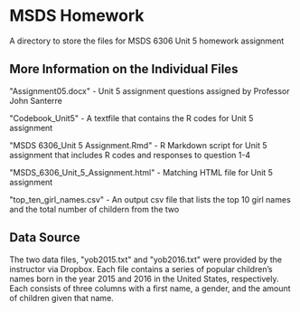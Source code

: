 # MSDS Homework
A directory to store the files for MSDS 6306 Unit 5 homework assignment


## More Information on the Individual Files

"Assignment05.docx" - Unit 5 assignment questions assigned by Professor John Santerre

"Codebook_Unit5" - A textfile that contains the R codes for Unit 5 assignment

"MSDS 6306_Unit 5 Assignment.Rmd" - R Markdown script for Unit 5 assignment that includes R codes and responses to question 1-4

"MSDS_6306_Unit_5_Assignment.html" - Matching HTML file for Unit 5 assignment

"top_ten_girl_names.csv" - An output csv file that lists the top 10 girl names and the total number of childern from the two 

## Data Source
The two data files, "yob2015.txt" and "yob2016.txt" were provided by the instructor via Dropbox. Each file contains a series of popular children’s names born in the year 2015 and 2016 in the United States, respectively. Each consists of three columns with a first name, a gender, and the amount of children given that name.
